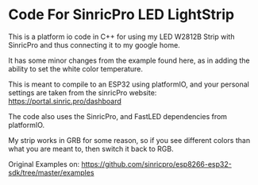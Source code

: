 # Code For SinricPro LED LightStrip
This is a platform io code in C++ for using my LED W2812B Strip with SinricPro and thus connecting it to my google home.

It has some minor changes from the example found here, as in adding the ability to set the white color temperature.

This is meant to compile to an ESP32 using platformIO, and your personal settings are taken from the sinricPro website: 
    https://portal.sinric.pro/dashboard

The code also uses the SinricPro, and FastLED dependencies from platformIO.

My strip works in GRB for some reason, so if you see different colors than what you are meant to, then switch it back to RGB.

Original Examples on:
    https://github.com/sinricpro/esp8266-esp32-sdk/tree/master/examples